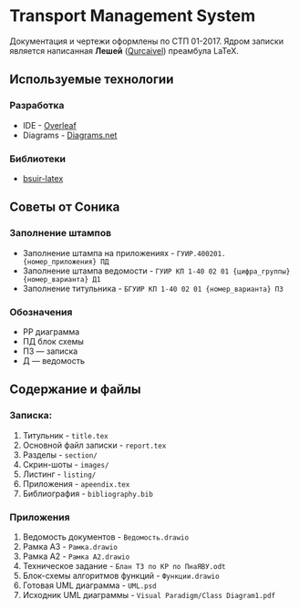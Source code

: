 # Transport Management System
Документация и чертежи оформлены по СТП 01-2017. Ядром записки является написанная
**Лешей** ([Qurcaivel](https://github.com/Qurcaivel)) преамбула LaTeX.

## Используемые технологии
### Разработка
* IDE - [Overleaf](https://www.overleaf.com)
* Diagrams - [Diagrams.net](https://app.diagrams.net)
### Библиотеки
* [bsuir-latex](https://github.com/Qurcaivel/bsuir-latex)

## Советы от Соника
### Заполнение штампов
* Заполнение штампа на приложениях - `ГУИР.400201.{номер_приложения} ПД`
* Заполнение штампа ведомости - `ГУИР КП 1-40 02 01 {цифра_группы}{номер_варианта} Д1`
* Заполнение титульника - `БГУИР КП 1-40 02 01 {номер_варианта} ПЗ`
### Обозначения
* РР диаграмма
* ПД блок схемы
* ПЗ — записка
* Д — ведомость

## Содержание и файлы
### Записка:
1. Титульник - `title.tex`
2. Основной файл записки - `report.tex`
3. Разделы - `section/`
4. Скрин-шоты - `images/`
6. Листинг - `listing/`
7. Приложения - `apeendix.tex`
8. Библиография - `bibliography.bib`

### Приложения
1. Ведомость документов - `Ведомость.drawio`
2. Рамка А3 - `Рамка.drawio`
3. Рамка А2 - `Рамка А2.drawio`
4. Техническое задание - `Блан ТЗ по КР по ПнаЯВУ.odt`
5. Блок-схемы алгоритмов функций - `Функции.drawio`
6. Готовая UML диаграмма - `UML.psd`
7. Исходник UML диаграммы - `Visual Paradigm/Class Diagram1.pdf`